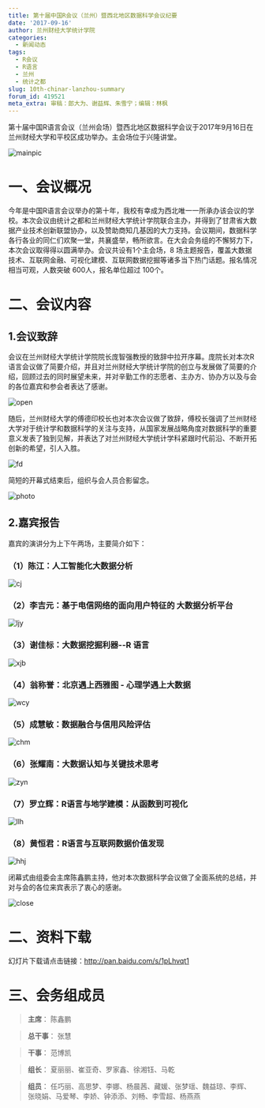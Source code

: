 ```yaml
---
title: 第十届中国R会议（兰州）暨西北地区数据科学会议纪要
date: '2017-09-16'
author: 兰州财经大学统计学院
categories:
  - 新闻动态
tags:
  - R会议
  - R语言
  - 兰州
  - 统计之都
slug: 10th-chinar-lanzhou-summary
forum_id: 419521
meta_extra: 审稿：郎大为、谢益辉、朱雪宁；编辑：林枫
---
```


第十届中国R语言会议（兰州会场）暨西北地区数据科学会议于2017年9月16日在兰州财经大学和平校区成功举办。主会场位于兴隆讲堂。 

![mainpic](https://user-images.githubusercontent.com/18381242/31055065-5cb635f4-a6f1-11e7-8d95-4b51fa1e1560.png)

# 一、会议概况

今年是中国R语言会议举办的第十年，我校有幸成为西北唯一一所承办该会议的学校。本次会议由统计之都和兰州财经大学统计学院联合主办，并得到了甘肃省大数据产业技术创新联盟协办，以及赞助商知几基因的大力支持。会议期间，数据科学各行各业的同仁们欢聚一堂，共襄盛举，畅所欲言。在大会会务组的不懈努力下，本次会议取得得以圆满举办。会议共设有1个主会场，8 场主题报告，覆盖大数据技术、互联网金融、可视化建模、互联网数据挖掘等诸多当下热门话题。报名情况相当可观，人数突破 600人，报名单位超过 100个。

# 二、会议内容

## 1.会议致辞

会议在兰州财经大学统计学院院长庞智强教授的致辞中拉开序幕。庞院长对本次R语言会议做了简要介绍，并且对兰州财经大学统计学院的创立与发展做了简要的介绍，回顾过去的同时展望未来，并对辛勤工作的志愿者、主办方、协办方以及与会的各位嘉宾和参会者表达了感谢。

![open](https://user-images.githubusercontent.com/18381242/31055078-711c82dc-a6f1-11e7-8ab3-5bcb4700b83d.png)

随后，兰州财经大学的傅德印校长也对本次会议做了致辞，傅校长强调了兰州财经大学对于统计学和数据科学的关注与支持，从国家发展战略角度对数据科学的重要意义发表了独到见解，并表达了对兰州财经大学统计学科紧跟时代前沿、不断开拓创新的希望，引人入胜。

![fd](https://user-images.githubusercontent.com/18381242/31055238-cb53cad4-a6f2-11e7-8cc3-8380ce8fea35.png)


简短的开幕式结束后，组织与会人员合影留念。

![photo](https://user-images.githubusercontent.com/18381242/31055172-519d6588-a6f2-11e7-8832-e8ac492eb941.png)


## 2.嘉宾报告

嘉宾的演讲分为上下午两场，主要简介如下：

### （1）陈江：人工智能化大数据分析

![cj](https://user-images.githubusercontent.com/18381242/31055241-dd9eee6c-a6f2-11e7-85e6-fa086b778eae.png)

### （2）李吉元：基于电信网络的面向用户特征的 大数据分析平台

![ljy](https://user-images.githubusercontent.com/18381242/31055246-e5a22304-a6f2-11e7-9d32-513ee851040b.png)

### （3）谢佳标：大数据挖掘利器--R 语言

![xjb](https://user-images.githubusercontent.com/18381242/31055260-0cbe3586-a6f3-11e7-91e0-08393be16ab3.png)

### （4）翁称誉：北京遇上西雅图 - 心理学遇上大数据

![wcy](https://user-images.githubusercontent.com/18381242/31055263-11c0bf18-a6f3-11e7-876d-f328f244cc97.png)

### （5）成慧敏：数据融合与信用风险评估

![chm](https://user-images.githubusercontent.com/18381242/31055265-2559164c-a6f3-11e7-9dcc-da8a7e10e7d0.png)

 
### （6）张耀南：大数据认知与关键技术思考

![zyn](https://user-images.githubusercontent.com/18381242/31055267-2a789080-a6f3-11e7-8311-0e439a22941c.png)
 
### （7）罗立辉：R语言与地学建模：从函数到可视化

![llh](https://user-images.githubusercontent.com/18381242/31055298-416112d6-a6f3-11e7-95eb-ce8023682cef.png)
 
### （8）黄恒君：R语言与互联网数据价值发现

![hhj](https://user-images.githubusercontent.com/18381242/31055302-47e8e386-a6f3-11e7-82d0-4e854d85435d.png)

闭幕式由组委会主席陈鑫鹏主持，他对本次数据科学会议做了全面系统的总结，并对与会的各位来宾表示了衷心的感谢。
 
![close](https://user-images.githubusercontent.com/18381242/31055316-8ec5fd5c-a6f3-11e7-8891-8811980ff1a6.png)

# 二、资料下载

幻灯片下载请点击链接：http://pan.baidu.com/s/1pLhvqt1

# 三、会务组成员

> **主席**： 陈鑫鹏

> **总干事**： 张慧

> **干事**： 范博凯

> **组长**： 夏丽丽、崔亚奇、罗家鑫、徐湘钰、马乾

> **组员**： 任巧丽、高思梦、李娜、杨晨茜、藏媛、张梦瑶、魏益琼、李辉、张晓娟、马爱琴、李娇、钟添添、刘畅、李雪超、杨燕燕
